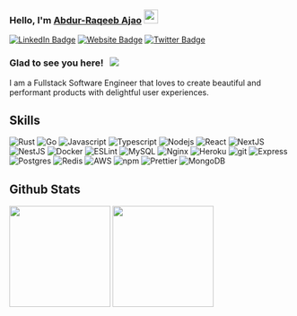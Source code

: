 ### Hello, I'm <a href="https://abdraqeeb.netlify.app" target="_blank">Abdur-Raqeeb Ajao</a> <img src="https://media.giphy.com/media/hvRJCLFzcasrR4ia7z/giphy.gif" width="25px">

<!--
**AbdRaqeeb/AbdRaqeeb** is a ✨ _special_ ✨ repository because its `README.md` (this file) appears on your GitHub profile.

Here are some ideas to get you started:

- 🔭 I’m currently working on ...
- 🌱 I’m currently learning ...
- 👯 I’m looking to collaborate on ...
- 🤔 I’m looking for help with ...
- 💬 Ask me about ...
- 📫 How to reach me: ...
- 😄 Pronouns: ...
- ⚡ Fun fact: ...
-->

[![LinkedIn Badge](https://img.shields.io/badge/-LinkedIn-0e76a8?style=flat-square&logo=Linkedin&logoColor=white)](https://www.linkedin.com/in/abdraqeeb)
[![Website Badge](https://img.shields.io/badge/Website-3b5998?style=flat-square&logo=google-chrome&logoColor=white)](https://abdraqeeb.netlify.app)
[![Twitter Badge](https://img.shields.io/badge/-Twitter-00acee?style=flat-square&logo=Twitter&logoColor=white)](https://twitter.com/Roqmania)

### Glad to see you here! &nbsp; ![](https://visitor-badge.glitch.me/badge?page_id=AbdRaqeeb.AbdRaqeeb)
I am a Fullstack Software Engineer that loves to create beautiful and performant products with delightful user experiences.
## Skills
<p>
  <img alt="Rust" src="https://img.shields.io/badge/Rust-000000?style=for-the-badge&logo=rust&logoColor=white" />
  <img alt="Go" src="https://img.shields.io/badge/Go-00ADD8?Go-00ADD8?style=flat-square&logo=go&logoColor=white" />
  <img alt="Javascript" src="https://img.shields.io/badge/-JavaScript-F9A03C?style=flat-square&logo=javascript&logoColor=white" />
  <img alt="Typescript" src="https://img.shields.io/badge/typescript-%23007ACC.svg?style=flat-square&logo=typescript&logoColor=white" />
  <img alt="Nodejs" src="https://img.shields.io/badge/-Nodejs-43853d?style=flat-square&logo=Node.js&logoColor=white" />
  <img alt="React" src="https://img.shields.io/badge/React-20232A?style=flat-square&logo=react" />
  <img alt="NextJS" src="https://img.shields.io/badge/Next-black?style=flat-square&logo=next.js" />
  <img alt="NestJS" src="https://img.shields.io/badge/nestjs-%23E0234E.svg?style=flat-square&logo=nestjs" />
  <img alt="Docker" src="https://img.shields.io/badge/-Docker-46a2f1?style=flat-square&logo=docker&logoColor=white" />
  <img alt="ESLint" src="https://img.shields.io/badge/-ESLint-4930bd?style=flat-square&logo=eslint&logoColor=white" /> 
  <img alt="MySQL" src="https://img.shields.io/badge/-MySQL-31648C?style=flat-square&logo=mysql&logoColor=white" />
  <img alt="Nginx" src="https://img.shields.io/badge/-Nginx-009137?style=flat-square&logo=nginx&logoColor=white" />
  <img alt="Heroku" src="https://img.shields.io/badge/-Heroku-430098?style=flat-square&logo=heroku&logoColor=white" />
  <img alt="git" src="https://img.shields.io/badge/-Git-F05032?style=flat-square&logo=git&logoColor=white" />
  <img alt="Express" src="https://img.shields.io/badge/-Express-EEEEEE?style=flat-square&logo=express&logoColor=black" />
  <img alt="Postgres" src="https://img.shields.io/badge/-Postgres-336690?style=flat-square&logo=postgresql&logoColor=white" />
  <img alt="Redis" src="https://img.shields.io/badge/-Redis-DD0031?style=flat-square&logo=redis&logoColor=white" />
  <img alt="AWS" src="https://img.shields.io/badge/-AWS-232F3E?style=flat-square&logo=aws&logoColor=white" />
  <img alt="npm" src="https://img.shields.io/badge/-NPM-CB3837?style=flat-square&logo=npm&logoColor=white" />
  <img alt="Prettier" src="https://img.shields.io/badge/-Prettier-F7B93E?style=flat-square&logo=prettier&logoColor=white" />
  <img alt="MongoDB" src="https://img.shields.io/badge/-MongoDB-13aa52?style=flat-square&logo=mongodb&logoColor=white" />
</p>


## Github Stats
<p>
  <img height="180em" src="https://github-readme-stats.vercel.app/api?username=AbdRaqeeb&show_icons=true&hide_border=true&&count_private=true&include_all_commits=true" />
  <img height="180em" src="https://github-readme-stats.vercel.app/api/top-langs/?username=AbdRaqeeb&show_icons=true&hide_border=true&layout=compact&langs_count=8"/>
</p>

